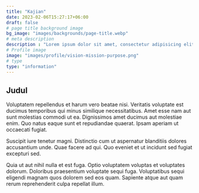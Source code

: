 ```yaml
---
title: "Kajian"
date: 2023-02-06T15:27:17+06:00
draft: false
# page title background image
bg_image: "images/backgrounds/page-title.webp"
# meta description
description : "Lorem ipsum dolor sit amet, consectetur adipisicing elit, sed do eiusmod tempor incididunt ut labore. dolore magna aliqua. Ut enim ad minim veniam, quis nostrud."
# Profile image
image: "images/profile/vision-mission-purpose.png"
# type
type: "information"
---
```


## Judul

Voluptatem repellendus et harum vero beatae nisi. Veritatis voluptate est ducimus temporibus qui minus similique necessitatibus. Amet esse nam aut sunt molestias commodi ut ea. Dignissimos amet ducimus aut molestiae enim. Quo natus eaque sunt et repudiandae quaerat. Ipsam aperiam ut occaecati fugiat.

Suscipit iure tenetur magni. Distinctio cum ut aspernatur blanditiis dolores accusantium unde. Quae facere ad qui. Quo eveniet et ut incidunt sed fugiat excepturi sed.

Quia ut aut nihil nulla et est fuga. Optio voluptatem voluptas et voluptates dolorum. Doloribus praesentium voluptate sequi fuga. Voluptatibus sequi eligendi magnam quos dolorem sed eos quam. Sapiente atque aut quam rerum reprehenderit culpa repellat illum.
